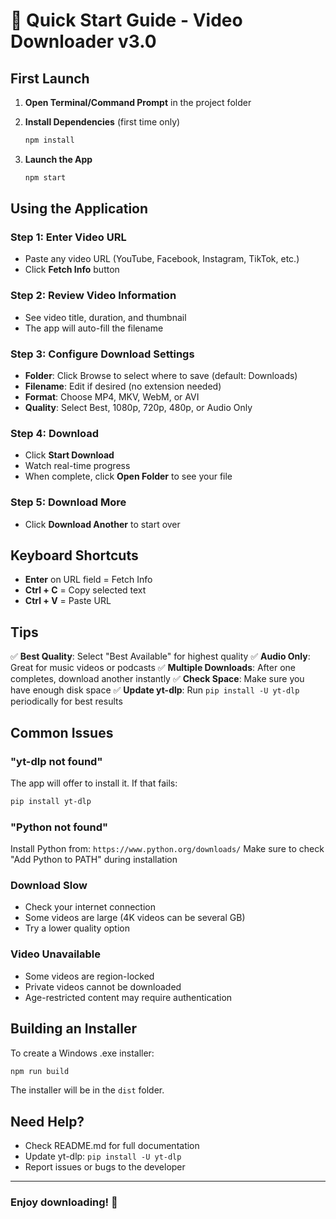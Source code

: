 # 🚀 Quick Start Guide - Video Downloader v3.0

## First Launch

1. **Open Terminal/Command Prompt** in the project folder

2. **Install Dependencies** (first time only)

    ```bash
    npm install
    ```

3. **Launch the App**

   ```bash
   npm start
   ```

## Using the Application

### Step 1: Enter Video URL

- Paste any video URL (YouTube, Facebook, Instagram, TikTok, etc.)
- Click **Fetch Info** button

### Step 2: Review Video Information

- See video title, duration, and thumbnail
- The app will auto-fill the filename

### Step 3: Configure Download Settings

- **Folder**: Click Browse to select where to save (default: Downloads)
- **Filename**: Edit if desired (no extension needed)
- **Format**: Choose MP4, MKV, WebM, or AVI
- **Quality**: Select Best, 1080p, 720p, 480p, or Audio Only

### Step 4: Download

- Click **Start Download**
- Watch real-time progress
- When complete, click **Open Folder** to see your file

### Step 5: Download More

- Click **Download Another** to start over

## Keyboard Shortcuts

- **Enter** on URL field = Fetch Info
- **Ctrl + C** = Copy selected text
- **Ctrl + V** = Paste URL

## Tips

✅ **Best Quality**: Select "Best Available" for highest quality
✅ **Audio Only**: Great for music videos or podcasts
✅ **Multiple Downloads**: After one completes, download another instantly
✅ **Check Space**: Make sure you have enough disk space
✅ **Update yt-dlp**: Run `pip install -U yt-dlp` periodically for best results

## Common Issues

### "yt-dlp not found"

The app will offer to install it. If that fails:

```bash
pip install yt-dlp
```

### "Python not found"

Install Python from: `https://www.python.org/downloads/`
Make sure to check "Add Python to PATH" during installation

### Download Slow

- Check your internet connection
- Some videos are large (4K videos can be several GB)
- Try a lower quality option

### Video Unavailable

- Some videos are region-locked
- Private videos cannot be downloaded
- Age-restricted content may require authentication

## Building an Installer

To create a Windows .exe installer:

```bash
npm run build
```

The installer will be in the `dist` folder.

## Need Help?

- Check README.md for full documentation
- Update yt-dlp: `pip install -U yt-dlp`
- Report issues or bugs to the developer

---

### Enjoy downloading! 🎉
